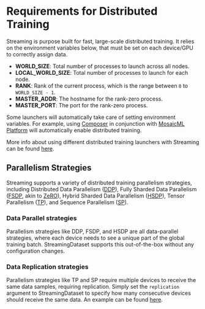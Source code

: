 # Requirements for Distributed Training

Streaming is purpose built for fast, large-scale distributed training. It relies on the environment variables below, that must be set on each device/GPU to correctly assign data.

- **WORLD_SIZE**: Total number of processes to launch across all nodes.
- **LOCAL_WORLD_SIZE**: Total number of processes to launch for each node.
- **RANK**: Rank of the current process, which is the range between `0` to `WORLD_SIZE - 1`.
- **MASTER_ADDR**: The hostname for the rank-zero process.
- **MASTER_PORT**: The port for the rank-zero process.

Some launchers will automatically take care of setting environment variables. For example, using [Composer](https://docs.mosaicml.com/projects/composer/en/stable/) in conjunction with [MosaicML Platform](https://docs.mosaicml.com/projects/mcli/en/latest/) will automatically enable distributed training.

More info about using different distributed training launchers with Streaming can be found [here](using_launchers.md).

## Parallelism Strategies

Streaming supports a variety of distributed training parallelism strategies, including Distributed Data Parallelism ([DDP](https://pytorch.org/tutorials/intermediate/ddp_tutorial.html)), Fully Sharded Data Parallelism ([FSDP](https://pytorch.org/tutorials/intermediate/FSDP_tutorial.html), akin to [ZeRO](https://www.microsoft.com/en-us/research/blog/zero-deepspeed-new-system-optimizations-enable-training-models-with-over-100-billion-parameters/)), Hybrid Sharded Data Parallelism ([HSDP](https://pytorch.org/tutorials/recipes/distributed_device_mesh.html)), Tensor Parallelism ([TP](https://docs.aws.amazon.com/sagemaker/latest/dg/model-parallel-extended-features-pytorch-tensor-parallelism.html)), and Sequence Parallelism ([SP](https://arxiv.org/pdf/2105.13120.pdf)).

### Data Parallel strategies

Parallelism strategies like DDP, FSDP, and HSDP are all data-parallel strategies, where each device needs to see a unique part of the global training batch. StreamingDataset supports this out-of-the-box without any configuration changes.

### Data Replication strategies

Parallelism strategies like TP and SP require multiple devices to receive the same data samples, requiring replication. Simply set the `replication` argument to StreamingDataset to specify how many consecutive devices should receive the same data. An example can be found [here](../dataset_configuration/replication_and_sampling.md#replication).
